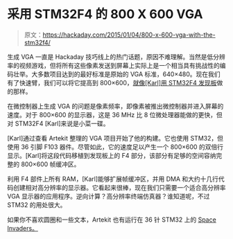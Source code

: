 # 采用 STM32F4 的 800 X 600 VGA

> 原文：<https://hackaday.com/2015/01/04/800-x-600-vga-with-the-stm32f4/>

生成 VGA 一直是 Hackaday 技巧线上的热门话题，原因不难理解。当然是低分辨率的视频游戏，但将所有这些像素发送到屏幕上实际上是一个相当具有挑战性的编码壮举。大多数项目达到的最好标准是原始的 VGA 标准，640×480。现在我们有了快速臂，我们可以将它提高到 800×600，[就像[Karl]用 STM32F4 发现板](http://www.seanet.com/~karllunt/S4DVGA.html)做的那样。

在微控制器上生成 VGA 的问题是像素频率，即像素被推出微控制器并进入屏幕的速度。对于 800×600 的显示器，这是 36 MHz 比 8 位微处理器能做的更快，但对 STM32F4 [Karl]来说是小菜一碟。

[Karl]通过查看 Artekit 整理的 VGA 项目开始了他的构建。它也使用 STM32，但使用 36 引脚 F103 器件。尽管如此，它的速度足以产生一个 800×600 的双倍行显示。[Karl]将这段代码移植到发现板上的 F4 部分，该部分有足够的空间容纳完整的 800×600 帧缓冲区。

利用 F4 部件上所有 RAM，[Karl]能够扩展帧缓冲区，并用 DMA 和大约十几行代码创建相对高分辨率的显示器。它看起来很棒，现在我们只需要一个适合高分辨率 VGA 显示器的应用程序。逆向计算？高分辨率终端仿真器？谁知道呢，不过 STM32 的用处很大。

如果你不喜欢圆圈和一些文本，Artekit 也有运行在 36 针 STM32 上的 [Space Invaders。](http://www.artekit.eu/space-invaders-for-stm32/)